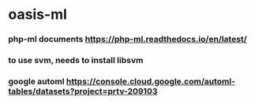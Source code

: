 # oasis-ml

### php-ml documents https://php-ml.readthedocs.io/en/latest/

### to use svm, needs to install libsvm

### google automl https://console.cloud.google.com/automl-tables/datasets?project=prtv-209103
